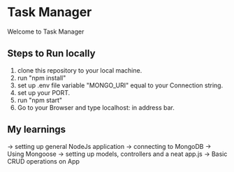 # Task Manager
Welcome to Task Manager

## Steps to Run locally
1. clone this repository to your local machine.
2. run "npm install"
3. set up .env file variable "MONGO_URI" equal to your Connection string.
4. set up your PORT.
5. run "npm start"
6. Go to your Browser and type localhost:<PORT> in address bar.

## My learnings
  -> setting up general NodeJs application
  -> connecting to MongoDB
  -> Using Mongoose
  -> setting up models, controllers and a neat app.js
  -> Basic CRUD operations on App
